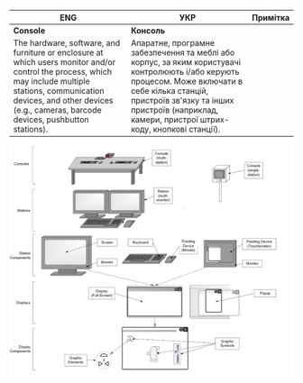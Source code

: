 | ENG                                                          | УКР                                                          | Примітка |
| ------------------------------------------------------------ | ------------------------------------------------------------ | -------- |
| **Console**                                                  | **Консоль**                                                  |          |
| The hardware, software, and furniture or enclosure at which users monitor and/or control the process, which may include multiple stations, communication devices, and other devices (e.g., cameras, barcode devices, pushbutton stations). | Апаратне, програмне забезпечення та меблі або корпус, за яким користувачі контролюють і/або керують процесом. Може включати в себе кілька станцій, пристроїв зв'язку та інших пристроїв (наприклад, камери, пристрої штрих-коду, кнопкові станції). |          |

![](media/1.png)